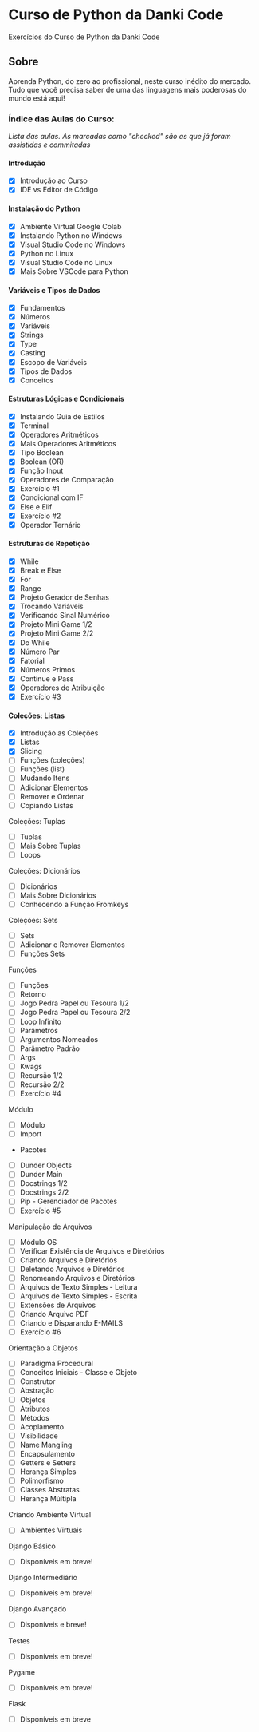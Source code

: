 # Curso de Python da Danki Code
Exercícios do Curso de Python da Danki Code

## Sobre 

Aprenda Python, do zero ao profissional, neste curso inédito do mercado. Tudo que você precisa saber de uma das linguagens mais poderosas do mundo está aqui!

### Índice das Aulas do Curso:
<p><em>Lista das aulas. As marcadas como "checked" são as que já foram assistidas e commitadas</em></p>

#### Introdução
- [x] Introdução ao Curso
- [x] IDE vs Editor de Código

#### Instalação do Python
- [x] Ambiente Virtual Google Colab
- [x] Instalando Python no Windows
- [x] Visual Studio Code no Windows
- [x] Python no Linux
- [x] Visual Studio Code no Linux
- [x] Mais Sobre VSCode para Python

#### Variáveis e Tipos de Dados
- [x] Fundamentos
- [x] Números
- [x] Variáveis
- [x] Strings
- [x] Type
- [x] Casting
- [x] Escopo de Variáveis
- [x] Tipos de Dados
- [x] Conceitos

#### Estruturas Lógicas e Condicionais
- [x] Instalando Guia de Estilos
- [x] Terminal
- [x] Operadores Aritméticos
- [x] Mais Operadores Aritméticos
- [x] Tipo Boolean
- [x] Boolean (OR)
- [x] Função Input
- [x] Operadores de Comparação
- [x] Exercício #1
- [x] Condicional com IF
- [x] Else e Elif
- [x] Exercício #2
- [x] Operador Ternário

#### Estruturas de Repetição
- [x] While
- [x] Break e Else
- [x] For
- [x] Range
- [x] Projeto Gerador de Senhas
- [x] Trocando Variáveis
- [x] Verificando Sinal Numérico
- [x] Projeto Mini Game 1/2
- [x] Projeto Mini Game 2/2
- [x] Do While
- [x] Número Par
- [x] Fatorial
- [x] Números Primos
- [x] Continue e Pass
- [x] Operadores de Atribuição
- [x] Exercício #3

#### Coleções: Listas
- [x] Introdução as Coleções
- [x] Listas
- [x] Slicing
- [ ] Funções (coleções)  
- [ ] Funções (list)
- [ ] Mudando Itens
- [ ] Adicionar Elementos
- [ ] Remover e Ordenar
- [ ] Copiando Listas

Coleções: Tuplas
- [ ] Tuplas
- [ ] Mais Sobre Tuplas
- [ ] Loops

Coleções: Dicionários
- [ ] Dicionários
- [ ] Mais Sobre Dicionários
- [ ] Conhecendo a Função Fromkeys

Coleções: Sets
- [ ] Sets
- [ ] Adicionar e Remover Elementos
- [ ] Funções Sets

Funções
- [ ] Funções
- [ ] Retorno
- [ ] Jogo Pedra Papel ou Tesoura 1/2
- [ ] Jogo Pedra Papel ou Tesoura 2/2
- [ ] Loop Infinito
- [ ] Parâmetros
- [ ] Argumentos Nomeados
- [ ] Parâmetro Padrão
- [ ] Args
- [ ] Kwags
- [ ] Recursão 1/2
- [ ] Recursão 2/2
- [ ] Exercício #4

Módulo
- [ ] Módulo
- [ ] Import
- Pacotes
- [ ] Dunder Objects
- [ ] Dunder Main
- [ ] Docstrings 1/2
- [ ] Docstrings 2/2
- [ ] Pip - Gerenciador de Pacotes
- [ ] Exercício #5

Manipulação de Arquivos
- [ ] Módulo OS
- [ ] Verificar Existência de Arquivos e Diretórios
- [ ] Criando Arquivos e Diretórios
- [ ] Deletando Arquivos e Diretórios
- [ ] Renomeando Arquivos e Diretórios
- [ ] Arquivos de Texto Simples - Leitura
- [ ] Arquivos de Texto Simples - Escrita
- [ ] Extensões de Arquivos
- [ ] Criando Arquivo PDF
- [ ] Criando e Disparando E-MAILS
- [ ] Exercício #6

Orientação a Objetos
- [ ] Paradigma Procedural
- [ ] Conceitos Iniciais - Classe e Objeto
- [ ] Construtor 
- [ ] Abstração
- [ ] Objetos
- [ ] Atributos
- [ ] Métodos
- [ ] Acoplamento
- [ ] Visibilidade
- [ ] Name Mangling
- [ ] Encapsulamento
- [ ] Getters e Setters
- [ ] Herança Simples
- [ ] Polimorfismo
- [ ] Classes Abstratas
- [ ] Herança Múltipla

Criando Ambiente Virtual
- [ ] Ambientes Virtuais

Django Básico
- [ ] Disponíveis em breve!

Django Intermediário
- [ ] Disponíveis em breve!

Django Avançado
- [ ] Disponíveis e breve!

Testes
- [ ] Disponíveis em breve!

Pygame
- [ ] Disponíveis em breve!

Flask
- [ ] Disponíveis em breve
